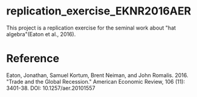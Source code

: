 # replication_exercise_EKNR2016AER
This project is a replication exercise for the seminal work about "hat algebra"(Eaton et al., 2016).

# Reference
Eaton, Jonathan, Samuel Kortum, Brent Neiman, and John Romalis. 2016. "Trade and the Global Recession." American Economic Review, 106 (11): 3401-38. DOI: 10.1257/aer.20101557
